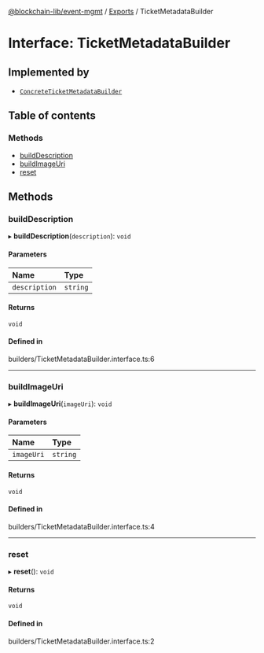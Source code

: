 [@blockchain-lib/event-mgmt](../README.md) / [Exports](../modules.md) / TicketMetadataBuilder

# Interface: TicketMetadataBuilder

## Implemented by

- [`ConcreteTicketMetadataBuilder`](../classes/ConcreteTicketMetadataBuilder.md)

## Table of contents

### Methods

- [buildDescription](TicketMetadataBuilder.md#builddescription)
- [buildImageUri](TicketMetadataBuilder.md#buildimageuri)
- [reset](TicketMetadataBuilder.md#reset)

## Methods

### buildDescription

▸ **buildDescription**(`description`): `void`

#### Parameters

| Name | Type |
| :------ | :------ |
| `description` | `string` |

#### Returns

`void`

#### Defined in

builders/TicketMetadataBuilder.interface.ts:6

___

### buildImageUri

▸ **buildImageUri**(`imageUri`): `void`

#### Parameters

| Name | Type |
| :------ | :------ |
| `imageUri` | `string` |

#### Returns

`void`

#### Defined in

builders/TicketMetadataBuilder.interface.ts:4

___

### reset

▸ **reset**(): `void`

#### Returns

`void`

#### Defined in

builders/TicketMetadataBuilder.interface.ts:2
